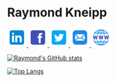 # Raymond Kneipp

<a href="https://www.linkedin.com/in/raymondkneipp/">
	<img src="linkedin.png" alt="linkedin" width="45px"/>
</a>
<a href="https://www.facebook.com/profile.php?id=100081742906044">
	<img src="facebook.png" alt="facebook" width="45px"/>
</a>
<a href="https://twitter.com/rfkquery">
	<img src="twitter.png" alt="twitter" width="45px"/>
</a>
<a href="mailto:hello@raymondkneipp.com">
	<img src="email.png" alt="email" width="45px"/>
</a>
<a href="https://raymondkneipp.com">
	<img src="website.png" alt="website" width="45px"/>
</a>

[![Raymond's GitHub stats](https://github-readme-stats.vercel.app/api?username=raymondkneipp&count_private=true&show_icons=true)](https://github.com/raymondkneipp)

[![Top Langs](https://github-readme-stats.vercel.app/api/top-langs/?username=raymondkneipp&layout=compact&langs_count=8)](https://github.com/raymondkneipp)

</div>
</div>
